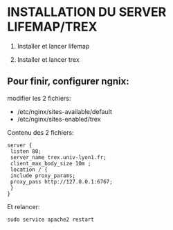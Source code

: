 # INSTALLATION DU SERVER LIFEMAP/TREX

1. Installer et lancer lifemap

2. Installer et lancer trex

## Pour finir, configurer ngnix:

modifier les 2 fichiers:

- /etc/nginx/sites-available/default
- /etc/nginx/sites-enabled/trex

Contenu des 2 fichiers:
   
    server {
     listen 80;
     server_name trex.univ-lyon1.fr;
     client_max_body_size 10m ;
     location / {
     include proxy_params;
     proxy_pass http://127.0.0.1:6767;
     }
    }

Et relancer:

`sudo service apache2 restart`
